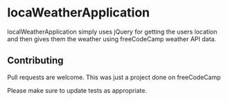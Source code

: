 # locaWeatherApplication

localWeatherApplication simply uses jQuery for getting the users location and then gives them the weather using freeCodeCamp weather API data.

## Contributing

Pull requests are welcome. This was just a project done on freeCodeCamp

Please make sure to update tests as appropriate.
